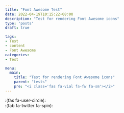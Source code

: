 ```yaml
---
title: "Font Awesome Test"
date: 2022-04-19T10:15:22+08:00
description: "Test for rendering Font Awesome icons"
type: 'posts'
draft: true

tags:
- Test
- content
- Font Awesome
categories:
- Test

menu:
  main:
    title: "Test for rendering Font Awesome icons"
    parent: "tests"
    pre: "<i class='fas fa-vial fa-fw fa-sm'></i>"
---
```


:(fas fa-user-circle):  
:(fab fa-twitter fa-spin):